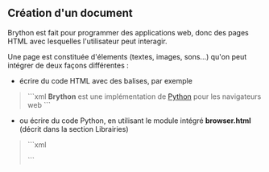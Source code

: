 Création d'un document
----------------------

Brython est fait pour programmer des applications web, donc des pages HTML
avec lesquelles l'utilisateur peut interagir.

Une page est constituée d'élements (textes, images, sons...) qu'on peut
intégrer de deux façons différentes :

- écrire du code HTML avec des balises, par exemple

<blockquote>
```xml
<html>
<body>
<b>Brython</b> est une implémentation de <a href="http://www.python.org">Python</a>
pour les navigateurs web
</body>
</html>
```
</blockquote>

- ou écrire du code Python, en utilisant le module intégré **browser.html**
  (décrit dans la section Librairies)

<blockquote>
```xml
<html>
<body>
<script type="text/python">
from browser import document
from browser.html import A, B

document <= (B("Brython") + "est une implémentation de " +
    A("Python", href="http://www.python.org") +
    " pour les navigateurs web")
</script>
</body>
</html>
```
</blockquote>